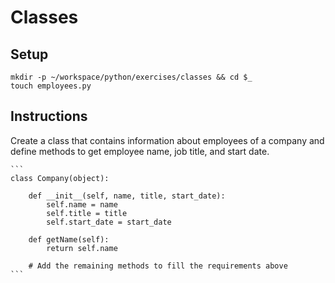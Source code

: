 # Classes

## Setup

```
mkdir -p ~/workspace/python/exercises/classes && cd $_
touch employees.py
```

## Instructions

Create a class that contains information about employees of a company and define methods to get employee name, job title, and start date.

    ```
    class Company(object):

        def __init__(self, name, title, start_date):
            self.name = name
            self.title = title
            self.start_date = start_date

        def getName(self):
            return self.name

        # Add the remaining methods to fill the requirements above
    ```
